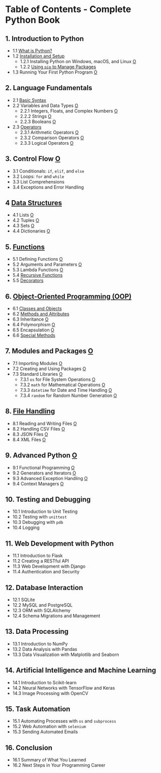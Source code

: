 # Table of Contents - Complete Python Book

## 1. Introduction to Python
- 1.1 [ What is Python?](https://github.com/0joseDark/my-python-book/blob/main/English/en-python.md)
- 1.2 [Installation and Setup](https://github.com/0joseDark/my-python-book/blob/main/English/Installing.md)
  - 1.2.1 Installing Python on Windows, macOS, and Linux [O](./0joseDark/my-python-book/blob/main/python.md)
  - 1.2.2 [Using `pip` to Manage Packages](https://github.com/0joseDark/my-python-book/blob/main/English/pip.md)
- 1.3 Running Your First Python Program [O](./0joseDark/my-python-book/blob/main/python.md)

## 2. Language Fundamentals
- 2.1 [Basic Syntax](https://github.com/0joseDark/my-python-book/blob/main/basic-syntax.md)
- 2.2 Variables and Data Types [O](./0joseDark/my-python-book/blob/main/python.md)
  - 2.2.1 Integers, Floats, and Complex Numbers [O](./0joseDark/my-python-book/blob/main/python.md)
  - 2.2.2 Strings [O](./0joseDark/my-python-book/blob/main/python.md)
  - 2.2.3 Booleans [O](./0joseDark/my-python-book/blob/main/python.md)
- 2.3 [Operators](https://github.com/0joseDark/my-python-book/blob/main/English/Operators.md)
  - 2.3.1 Arithmetic Operators [O](./0joseDark/my-python-book/blob/main/python.md)
  - 2.3.2 Comparison Operators [O](./0joseDark/my-python-book/blob/main/python.md)
  - 2.3.3 Logical Operators [O](./0joseDark/my-python-book/blob/main/python.md)

## 3. Control Flow [O](./0joseDark/my-python-book/blob/main/python.md)
- 3.1 Conditionals: `if`, `elif`, and `else`
- 3.2 Loops: `for` and `while`
- 3.3 List Comprehensions
- 3.4 Exceptions and Error Handling

## 4 [Data Structures](https://github.com/0joseDark/my-python-book/blob/main/English/Data-structures.md)
- 4.1 Lists [O](./0joseDark/my-python-book/blob/main/python.md)
- 4.2 Tuples [O](./0joseDark/my-py[O](./0joseDark/my-python-book/blob/main/python.md)thon-book/blob/main/python.md)
- 4.3 Sets [O](./0joseDark/my-python-book/blob/main/python.md)
- 4.4 Dictionaries [O](./0joseDark/my-python-book/blob/main/python.md)

## 5. [Functions](https://github.com/0joseDark/my-python-book/blob/main/English/functions.md)
- 5.1 Defining Functions [O](./0joseDark/my-python-book/blob/main/python.md)
- 5.2 Arguments and Parameters [O](./0joseDark/my-python-book/blob/main/python.md)
- 5.3 Lambda Functions [O](./0joseDark/my-python-book/blob/main/python.md)
- 5.4 [Recursive Functions](https://github.com/0joseDark/my-python-book/blob/main/English/Recursive-functions.md)
- 5.5 [Decorators](https://github.com/0joseDark/my-python-book/blob/main/English/decorators.md)

## 6. [Object-Oriented Programming (OOP)](https://github.com/0joseDark/my-python-book/blob/main/English/OOP.md)
- 6.1 [Classes and Objects](https://github.com/0joseDark/my-python-book/blob/main/English/Classes-objects.md)
- 6.2 [Methods and Attributes](https://github.com/0joseDark/my-python-book/blob/main/English/Methods-Attributes.md)
- 6.3 Inheritance [O](./0joseDark/my-python-book/blob/main/python.md)
- 6.4 Polymorphism [O](./0joseDark/my-python-book/blob/main/python.md)
- 6.5 Encapsulation [O](./0joseDark/my-python-book/blob/main/python.md)
- 6.6 [Special Methods](https://github.com/0joseDark/my-python-book/blob/main/English/Special-methods.md)

## 7. Modules and Packages [O](./0joseDark/my-python-book/blob/main/python.md)
- 7.1 Importing Modules [O](./0joseDark/my-python-book/blob/main/python.md)
- 7.2 Creating and Using Packages [O](./0joseDark/my-python-book/blob/main/python.md)
- 7.3 Standard Libraries [O](./0joseDark/my-python-book/blob/main/python.md)
  - 7.3.1 `os` for File System Operations [O](./0joseDark/my-python-book/blob/main/python.md)
  - 7.3.2 `math` for Mathematical Operations [O](./0joseDark/my-python-book/blob/main/python.md)
  - 7.3.3 `datetime` for Date and Time Handling [O](./0joseDark/my-python-book/blob/main/python.md)
  - 7.3.4 `random` for Random Number Generation [O](./0joseDark/my-python-book/blob/main/python.md)

## 8. [File Handling](https://github.com/0joseDark/my-python-book/blob/main/index-ficheiros.md)
- 8.1 Reading and Writing Files [O](./0joseDark/my-python-book/blob/main/python.md)
- 8.2 Handling CSV Files [O](./0joseDark/my-python-book/blob/main/python.md)
- 8.3 JSON Files [O](./0joseDark/my-python-book/blob/main/python.md)
- 8.4 XML Files [O](./0joseDark/my-python-book/blob/main/python.md)

## 9. Advanced Python [O](./0joseDark/my-python-book/blob/main/python.md)
- 9.1 Functional Programming [O](./0joseDark/my-python-book/blob/main/python.md)
- 9.2 Generators and Iterators [O](./0joseDark/my-python-book/blob/main/python.md)
- 9.3 Advanced Exception Handling [O](./0joseDark/my-python-book/blob/main/python.md)
- 9.4 Context Managers [O](./0joseDark/my-python-book/blob/main/python.md)

## 10. Testing and Debugging
- 10.1 Introduction to Unit Testing
- 10.2 Testing with `unittest`
- 10.3 Debugging with `pdb`
- 10.4 Logging

## 11. Web Development with Python
- 11.1 Introduction to Flask
- 11.2 Creating a RESTful API
- 11.3 Web Development with Django
- 11.4 Authentication and Security

## 12. Database Interaction
- 12.1 SQLite
- 12.2 MySQL and PostgreSQL
- 12.3 ORM with SQLAlchemy
- 12.4 Schema Migrations and Management

## 13. Data Processing
- 13.1 Introduction to NumPy
- 13.2 Data Analysis with Pandas
- 13.3 Data Visualization with Matplotlib and Seaborn

## 14. Artificial Intelligence and Machine Learning
- 14.1 Introduction to Scikit-learn
- 14.2 Neural Networks with TensorFlow and Keras
- 14.3 Image Processing with OpenCV

## 15. Task Automation
- 15.1 Automating Processes with `os` and `subprocess`
- 15.2 Web Automation with `selenium`
- 15.3 Sending Automated Emails

## 16. Conclusion
- 16.1 Summary of What You Learned
- 16.2 Next Steps in Your Programming Career
